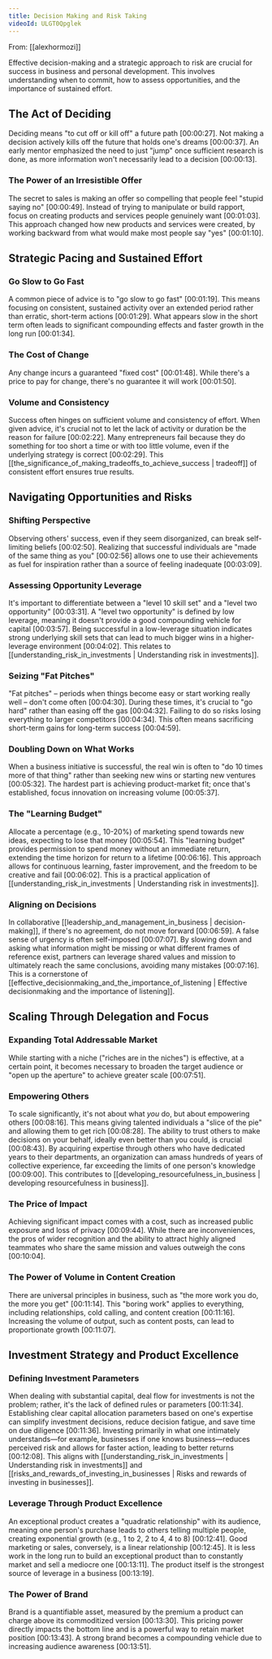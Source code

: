 ```yaml
---
title: Decision Making and Risk Taking
videoId: ULGT0Qpglek
---
```


From: [[alexhormozi]] <br/> 

Effective decision-making and a strategic approach to risk are crucial for success in business and personal development. This involves understanding when to commit, how to assess opportunities, and the importance of sustained effort.

## The Act of Deciding

Deciding means "to cut off or kill off" a future path <a class="yt-timestamp" data-t="00:00:27">[00:00:27]</a>. Not making a decision actively kills off the future that holds one's dreams <a class="yt-timestamp" data-t="00:00:37">[00:00:37]</a>. An early mentor emphasized the need to just "jump" once sufficient research is done, as more information won't necessarily lead to a decision <a class="yt-timestamp" data-t="00:00:13">[00:00:13]</a>.

### The Power of an Irresistible Offer
The secret to sales is making an offer so compelling that people feel "stupid saying no" <a class="yt-timestamp" data-t="00:00:49">[00:00:49]</a>. Instead of trying to manipulate or build rapport, focus on creating products and services people genuinely want <a class="yt-timestamp" data-t="00:01:03">[00:01:03]</a>. This approach changed how new products and services were created, by working backward from what would make most people say "yes" <a class="yt-timestamp" data-t="00:01:10">[00:01:10]</a>.

## Strategic Pacing and Sustained Effort

### Go Slow to Go Fast
A common piece of advice is to "go slow to go fast" <a class="yt-timestamp" data-t="00:01:19">[00:01:19]</a>. This means focusing on consistent, sustained activity over an extended period rather than erratic, short-term actions <a class="yt-timestamp" data-t="00:01:29">[00:01:29]</a>. What appears slow in the short term often leads to significant compounding effects and faster growth in the long run <a class="yt-timestamp" data-t="00:01:34">[00:01:34]</a>.

### The Cost of Change
Any change incurs a guaranteed "fixed cost" <a class="yt-timestamp" data-t="00:01:48">[00:01:48]</a>. While there's a price to pay for change, there's no guarantee it will work <a class="yt-timestamp" data-t="00:01:50">[00:01:50]</a>.

### Volume and Consistency
Success often hinges on sufficient volume and consistency of effort. When given advice, it's crucial not to let the lack of activity or duration be the reason for failure <a class="yt-timestamp" data-t="00:02:22">[00:02:22]</a>. Many entrepreneurs fail because they do something for too short a time or with too little volume, even if the underlying strategy is correct <a class="yt-timestamp" data-t="00:02:29">[00:02:29]</a>. This [[the_significance_of_making_tradeoffs_to_achieve_success | tradeoff]] of consistent effort ensures true results.

## Navigating Opportunities and Risks

### Shifting Perspective
Observing others' success, even if they seem disorganized, can break self-limiting beliefs <a class="yt-timestamp" data-t="00:02:50">[00:02:50]</a>. Realizing that successful individuals are "made of the same thing as you" <a class="yt-timestamp" data-t="00:02:56">[00:02:56]</a> allows one to use their achievements as fuel for inspiration rather than a source of feeling inadequate <a class="yt-timestamp" data-t="00:03:09">[00:03:09]</a>.

### Assessing Opportunity Leverage
It's important to differentiate between a "level 10 skill set" and a "level two opportunity" <a class="yt-timestamp" data-t="00:03:31">[00:03:31]</a>. A "level two opportunity" is defined by low leverage, meaning it doesn't provide a good compounding vehicle for capital <a class="yt-timestamp" data-t="00:03:57">[00:03:57]</a>. Being successful in a low-leverage situation indicates strong underlying skill sets that can lead to much bigger wins in a higher-leverage environment <a class="yt-timestamp" data-t="00:04:02">[00:04:02]</a>. This relates to [[understanding_risk_in_investments | Understanding risk in investments]].

### Seizing "Fat Pitches"
"Fat pitches" – periods when things become easy or start working really well – don't come often <a class="yt-timestamp" data-t="00:04:30">[00:04:30]</a>. During these times, it's crucial to "go hard" rather than easing off the gas <a class="yt-timestamp" data-t="00:04:32">[00:04:32]</a>. Failing to do so risks losing everything to larger competitors <a class="yt-timestamp" data-t="00:04:34">[00:04:34]</a>. This often means sacrificing short-term gains for long-term success <a class="yt-timestamp" data-t="00:04:59">[00:04:59]</a>.

### Doubling Down on What Works
When a business initiative is successful, the real win is often to "do 10 times more of that thing" rather than seeking new wins or starting new ventures <a class="yt-timestamp" data-t="00:05:32">[00:05:32]</a>. The hardest part is achieving product-market fit; once that's established, focus innovation on increasing volume <a class="yt-timestamp" data-t="00:05:37">[00:05:37]</a>.

### The "Learning Budget"
Allocate a percentage (e.g., 10-20%) of marketing spend towards new ideas, expecting to lose that money <a class="yt-timestamp" data-t="00:05:54">[00:05:54]</a>. This "learning budget" provides permission to spend money without an immediate return, extending the time horizon for return to a lifetime <a class="yt-timestamp" data-t="00:06:16">[00:06:16]</a>. This approach allows for continuous learning, faster improvement, and the freedom to be creative and fail <a class="yt-timestamp" data-t="00:06:02">[00:06:02]</a>. This is a practical application of [[understanding_risk_in_investments | Understanding risk in investments]].

### Aligning on Decisions
In collaborative [[leadership_and_management_in_business | decision-making]], if there's no agreement, do not move forward <a class="yt-timestamp" data-t="00:06:59">[00:06:59]</a>. A false sense of urgency is often self-imposed <a class="yt-timestamp" data-t="00:07:07">[00:07:07]</a>. By slowing down and asking what information might be missing or what different frames of reference exist, partners can leverage shared values and mission to ultimately reach the same conclusions, avoiding many mistakes <a class="yt-timestamp" data-t="00:07:16">[00:07:16]</a>. This is a cornerstone of [[effective_decisionmaking_and_the_importance_of_listening | Effective decisionmaking and the importance of listening]].

## Scaling Through Delegation and Focus

### Expanding Total Addressable Market
While starting with a niche ("riches are in the niches") is effective, at a certain point, it becomes necessary to broaden the target audience or "open up the aperture" to achieve greater scale <a class="yt-timestamp" data-t="00:07:51">[00:07:51]</a>.

### Empowering Others
To scale significantly, it's not about what *you* do, but about empowering others <a class="yt-timestamp" data-t="00:08:16">[00:08:16]</a>. This means giving talented individuals a "slice of the pie" and allowing them to get rich <a class="yt-timestamp" data-t="00:08:28">[00:08:28]</a>. The ability to trust others to make decisions on your behalf, ideally even better than you could, is crucial <a class="yt-timestamp" data-t="00:08:43">[00:08:43]</a>. By acquiring expertise through others who have dedicated years to their departments, an organization can amass hundreds of years of collective experience, far exceeding the limits of one person's knowledge <a class="yt-timestamp" data-t="00:09:00">[00:09:00]</a>. This contributes to [[developing_resourcefulness_in_business | developing resourcefulness in business]].

### The Price of Impact
Achieving significant impact comes with a cost, such as increased public exposure and loss of privacy <a class="yt-timestamp" data-t="00:09:44">[00:09:44]</a>. While there are inconveniences, the pros of wider recognition and the ability to attract highly aligned teammates who share the same mission and values outweigh the cons <a class="yt-timestamp" data-t="00:10:04">[00:10:04]</a>.

### The Power of Volume in Content Creation
There are universal principles in business, such as "the more work you do, the more you get" <a class="yt-timestamp" data-t="00:11:14">[00:11:14]</a>. This "boring work" applies to everything, including relationships, cold calling, and content creation <a class="yt-timestamp" data-t="00:11:16">[00:11:16]</a>. Increasing the volume of output, such as content posts, can lead to proportionate growth <a class="yt-timestamp" data-t="00:11:07">[00:11:07]</a>.

## Investment Strategy and Product Excellence

### Defining Investment Parameters
When dealing with substantial capital, deal flow for investments is not the problem; rather, it's the lack of defined rules or parameters <a class="yt-timestamp" data-t="00:11:34">[00:11:34]</a>. Establishing clear capital allocation parameters based on one's expertise can simplify investment decisions, reduce decision fatigue, and save time on due diligence <a class="yt-timestamp" data-t="00:11:36">[00:11:36]</a>. Investing primarily in what one intimately understands—for example, businesses if one knows business—reduces perceived risk and allows for faster action, leading to better returns <a class="yt-timestamp" data-t="00:12:08">[00:12:08]</a>. This aligns with [[understanding_risk_in_investments | Understanding risk in investments]] and [[risks_and_rewards_of_investing_in_businesses | Risks and rewards of investing in businesses]].

### Leverage Through Product Excellence
An exceptional product creates a "quadratic relationship" with its audience, meaning one person's purchase leads to others telling multiple people, creating exponential growth (e.g., 1 to 2, 2 to 4, 4 to 8) <a class="yt-timestamp" data-t="00:12:41">[00:12:41]</a>. Good marketing or sales, conversely, is a linear relationship <a class="yt-timestamp" data-t="00:12:45">[00:12:45]</a>. It is less work in the long run to build an exceptional product than to constantly market and sell a mediocre one <a class="yt-timestamp" data-t="00:13:11">[00:13:11]</a>. The product itself is the strongest source of leverage in a business <a class="yt-timestamp" data-t="00:13:19">[00:13:19]</a>.

### The Power of Brand
Brand is a quantifiable asset, measured by the premium a product can charge above its commoditized version <a class="yt-timestamp" data-t="00:13:30">[00:13:30]</a>. This pricing power directly impacts the bottom line and is a powerful way to retain market position <a class="yt-timestamp" data-t="00:13:43">[00:13:43]</a>. A strong brand becomes a compounding vehicle due to increasing audience awareness <a class="yt-timestamp" data-t="00:13:51">[00:13:51]</a>.